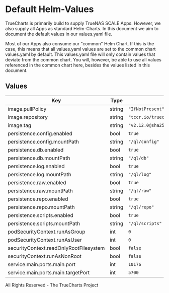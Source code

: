 # Default Helm-Values

TrueCharts is primarily build to supply TrueNAS SCALE Apps.
However, we also supply all Apps as standard Helm-Charts. In this document we aim to document the default values in our values.yaml file.

Most of our Apps also consume our "common" Helm Chart.
If this is the case, this means that all values.yaml values are set to the common chart values.yaml by default. This values.yaml file will only contain values that deviate from the common chart.
You will, however, be able to use all values referenced in the common chart here, besides the values listed in this document.

## Values

| Key | Type | Default | Description |
|-----|------|---------|-------------|
| image.pullPolicy | string | `"IfNotPresent"` |  |
| image.repository | string | `"tccr.io/truecharts/qinglong"` |  |
| image.tag | string | `"v2.12.0@sha256:832ccc78c2c2989ae4ea3789eafd37a04afb759b1269ae8e43ae0dadf840853c"` |  |
| persistence.config.enabled | bool | `true` |  |
| persistence.config.mountPath | string | `"/ql/config"` |  |
| persistence.db.enabled | bool | `true` |  |
| persistence.db.mountPath | string | `"/ql/db"` |  |
| persistence.log.enabled | bool | `true` |  |
| persistence.log.mountPath | string | `"/ql/log"` |  |
| persistence.raw.enabled | bool | `true` |  |
| persistence.raw.mountPath | string | `"/ql/raw"` |  |
| persistence.repo.enabled | bool | `true` |  |
| persistence.repo.mountPath | string | `"/ql/repo"` |  |
| persistence.scripts.enabled | bool | `true` |  |
| persistence.scripts.mountPath | string | `"/ql/scripts"` |  |
| podSecurityContext.runAsGroup | int | `0` |  |
| podSecurityContext.runAsUser | int | `0` |  |
| securityContext.readOnlyRootFilesystem | bool | `false` |  |
| securityContext.runAsNonRoot | bool | `false` |  |
| service.main.ports.main.port | int | `10176` |  |
| service.main.ports.main.targetPort | int | `5700` |  |

All Rights Reserved - The TrueCharts Project
